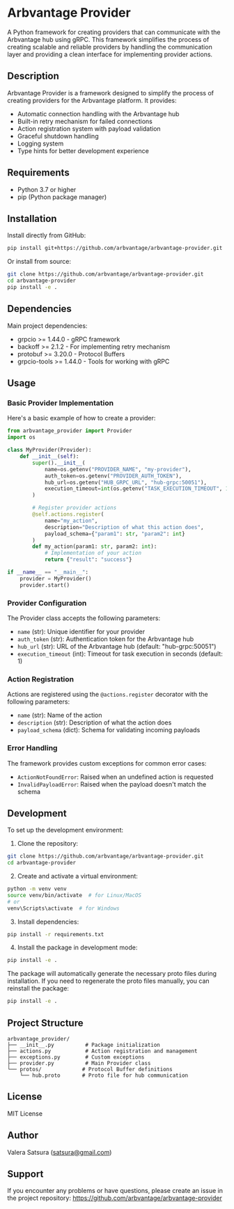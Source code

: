 # Arbvantage Provider

A Python framework for creating providers that can communicate with the Arbvantage hub using gRPC. This framework simplifies the process of creating scalable and reliable providers by handling the communication layer and providing a clean interface for implementing provider actions.

## Description

Arbvantage Provider is a framework designed to simplify the process of creating providers for the Arbvantage platform. It provides:

- Automatic connection handling with the Arbvantage hub
- Built-in retry mechanism for failed connections
- Action registration system with payload validation
- Graceful shutdown handling
- Logging system
- Type hints for better development experience

## Requirements

- Python 3.7 or higher
- pip (Python package manager)

## Installation

Install directly from GitHub:

```bash
pip install git+https://github.com/arbvantage/arbvantage-provider.git
```

Or install from source:

```bash
git clone https://github.com/arbvantage/arbvantage-provider.git
cd arbvantage-provider
pip install -e .
```

## Dependencies

Main project dependencies:
- grpcio >= 1.44.0 - gRPC framework
- backoff >= 2.1.2 - For implementing retry mechanism
- protobuf >= 3.20.0 - Protocol Buffers
- grpcio-tools >= 1.44.0 - Tools for working with gRPC

## Usage

### Basic Provider Implementation

Here's a basic example of how to create a provider:

```python
from arbvantage_provider import Provider
import os

class MyProvider(Provider):
    def __init__(self):
        super().__init__(
            name=os.getenv("PROVIDER_NAME", "my-provider"),
            auth_token=os.getenv("PROVIDER_AUTH_TOKEN"),
            hub_url=os.getenv("HUB_GRPC_URL", "hub-grpc:50051"),
            execution_timeout=int(os.getenv("TASK_EXECUTION_TIMEOUT", 1))
        )

        # Register provider actions
        @self.actions.register(
            name="my_action",
            description="Description of what this action does",
            payload_schema={"param1": str, "param2": int}
        )
        def my_action(param1: str, param2: int):
            # Implementation of your action
            return {"result": "success"}

if __name__ == "__main__":
    provider = MyProvider()
    provider.start()
```

### Provider Configuration

The Provider class accepts the following parameters:

- `name` (str): Unique identifier for your provider
- `auth_token` (str): Authentication token for the Arbvantage hub
- `hub_url` (str): URL of the Arbvantage hub (default: "hub-grpc:50051")
- `execution_timeout` (int): Timeout for task execution in seconds (default: 1)

### Action Registration

Actions are registered using the `@actions.register` decorator with the following parameters:

- `name` (str): Name of the action
- `description` (str): Description of what the action does
- `payload_schema` (dict): Schema for validating incoming payloads

### Error Handling

The framework provides custom exceptions for common error cases:

- `ActionNotFoundError`: Raised when an undefined action is requested
- `InvalidPayloadError`: Raised when the payload doesn't match the schema

## Development

To set up the development environment:

1. Clone the repository:
```bash
git clone https://github.com/arbvantage/arbvantage-provider.git
cd arbvantage-provider
```

2. Create and activate a virtual environment:
```bash
python -m venv venv
source venv/bin/activate  # for Linux/MacOS
# or
venv\Scripts\activate  # for Windows
```

3. Install dependencies:
```bash
pip install -r requirements.txt
```

4. Install the package in development mode:
```bash
pip install -e .
```

The package will automatically generate the necessary proto files during installation. If you need to regenerate the proto files manually, you can reinstall the package:

```bash
pip install -e .
```

## Project Structure

```
arbvantage_provider/
├── __init__.py          # Package initialization
├── actions.py           # Action registration and management
├── exceptions.py        # Custom exceptions
├── provider.py          # Main Provider class
└── protos/             # Protocol Buffer definitions
    └── hub.proto       # Proto file for hub communication
```

## License

MIT License

## Author

Valera Satsura (satsura@gmail.com)

## Support

If you encounter any problems or have questions, please create an issue in the project repository: https://github.com/arbvantage/arbvantage-provider
